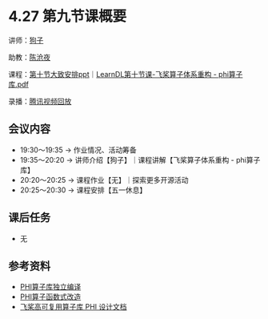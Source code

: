 # 4.27 第九节课概要

讲师：[狗子](https://github.com/gouzil)

助教：[陈沧夜](https://github.com/mrcangye)

课程：[第十节大致安排ppt](https://github.com/sunzhongkai588/LearnDL/blob/main/授课材料/LearnDL第十节课.pdf)｜[LearnDL第十节课-飞桨算子体系重构 - phi算子库.pdf](https://github.com/sunzhongkai588/LearnDL/blob/main/授课材料/LearnDL第十节课-飞桨算子体系重构.pdf)

录播：[腾讯视频回放](https://meeting.tencent.com/v2/cloud-record/share?id=8094c864-483a-4d8b-af28-f68bd7c442ac&from=3)





## 会议内容

*  19:30～19:35 -> 作业情况、活动筹备
*  19:35～20:20 -> 讲师介绍【狗子】｜课程讲解【飞桨算子体系重构 - phi算子库】
*  20:20～20:25 -> 课程作业【无】｜探索更多开源活动
*  20:25～20:30 -> 课程安排【五一休息】

## 课后任务

* 无

## 参考资料
* [PHI算子库独立编译](https://github.com/PaddlePaddle/community/blob/master/pfcc/call-for-contributions/decoupled_phi_from_fluid.md)
* [PHI算子函数式改造](https://github.com/PaddlePaddle/community/blob/master/pfcc/call-for-contributions/functionalization_for_fluid_kernel.md)
* [飞桨高可复用算子库 PHI 设计文档](https://github.com/PaddlePaddle/docs/blob/develop/docs/design/phi/design_cn.md)
